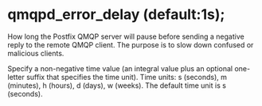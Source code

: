 # qmqpd_error_delay (default:1s); 


How long the Postfix QMQP server will pause before sending a negative
reply to the remote QMQP client. The purpose is to slow down confused
or malicious clients.


 Specify a non-negative time value (an integral value plus an optional
one-letter suffix that specifies the time unit).  Time units: s
(seconds), m (minutes), h (hours), d (days), w (weeks).
The default time unit is s (seconds).  


